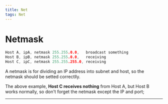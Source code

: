 ```yaml
---
title: Net
tags: Net
---
```


# Netmask

```c
Host A, ipA, netmask 255.255.0.0,   broadcast something
Host B, ipB, netmask 255.255.0.0,   receiving
Host C, ipC, netmask 255.255.255.0, receiving
```

A netmask is for dividing an IP address into subnet and host, so the
netmask should be setted correctlly. 

The above example, **Host C receives nothing** from Host A, but Host B works
normally, so don't forget the netmask except the IP and port; 


<!--more-->

---



